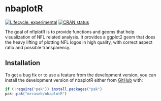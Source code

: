 
<!-- README.md is generated from README.Rmd. Please edit that file -->

# nbaplotR

<!-- badges: start -->

[![Lifecycle:
experimental](https://img.shields.io/badge/lifecycle-experimental-orange.svg)](https://lifecycle.r-lib.org/articles/stages.html#experimental)
[![CRAN
status](https://www.r-pkg.org/badges/version/nbaplotR)](https://CRAN.R-project.org/package=nbaplotR)
<!-- badges: end -->

The goal of nflplotR is to provide functions and geoms that help
visualization of NFL related analysis. It provides a ggplot2 geom that
does the heavy lifting of plotting NFL logos in high quality, with
correct aspect ratio and possible transparency.

## Installation

<!-- The easiest way to get nbaplotR is to install it from [CRAN](https://cran.r-project.org/package=nbaplotR) with: -->
<!-- ``` r -->
<!-- install.packages("nbaplotR") -->
<!-- ``` -->

To get a bug fix or to use a feature from the development version, you
can install the development version of nbaplotR either from
[GitHub](https://github.com/mrcaseb/nbaplotR/) with:

``` r
if (!require("pak")) install.packages("pak")
pak::pak("mrcaseb/nbaplotR")
```
